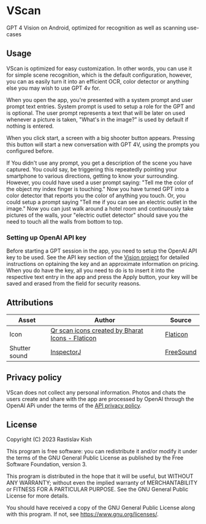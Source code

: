 # VScan

GPT 4 Vision on Android, optimized for recognition as well as scanning use-cases

## Usage

VScan is optimized for easy customization. In other words, you can use it for simple scene recognition, which is the default configuration, however, you can as easily turn it into an efficient OCR, color detector or anything else you may wish to use GPT 4v for.

When you open the app, you're presented with a system prompt and user prompt text entries. System prompt is used to setup a role for the GPT and is optional. The user prompt represents a text that will be later on used whenever a picture is taken, "What's in the image?" is used by default if nothing is entered.

When you click start, a screen with a big shooter button appears. Pressing this button will start a new conversation with GPT 4V, using the prompts you configured before.

If You didn't use any prompt, you get a description of the scene you have captured. You could say, be triggering this repeatedly pointing your smartphone to various directions, getting to know your surrounding. However, you could have used a user prompt saying: "Tell me the color of the object my index finger is touching." Now you have turned GPT into a color detector that reports you the color of anything you touch. Or, you could setup a prompt saying "Tell me if you can see an electric outlet in the image." Now you can just walk around a hotel room and continuously take pictures of the walls, your "electric outlet detector" should save you the need to touch all the walls from bottom to top.

### Setting up OpenAI API key

Before starting a GPT session in the app, you need to setup the OpenAI API key to be used. See the API key section of the [Vision project](https://github.com/RastislavKish/vision) for detailed instructions on optaining the key and an approximate information on pricing. When you do have the key, all you need to do is to insert it into the respective text entry in the app and press the Apply button, your key will be saved and erased from the field for security reasons.

## Attributions

Asset | Author | Source
--- | --- | ---
Icon | <a href="https://www.flaticon.com/free-icons/qr-scan" title="qr scan icons">Qr scan icons created by Bharat Icons - Flaticon</a> | [Flaticon](https://www.flaticon.com/free-icon/scanning_7698853?term=scanner&page=1&position=3&origin=search&related_id=7698853)
Shutter sound | [InspectorJ](https://freesound.org/people/InspectorJ/) | [FreeSound](https://freesound.org/people/InspectorJ/sounds/360329/)

## Privacy policy

VScan does not collect any personal information. Photos and chats the users create and share with the app are processed by OpenAI through the OpenAI APi under the terms of the [API privacy policy](https://openai.com/enterprise-privacy/).

## License

Copyright (C) 2023 Rastislav Kish

This program is free software: you can redistribute it and/or modify
it under the terms of the GNU General Public License as published by
the Free Software Foundation, version 3.

This program is distributed in the hope that it will be useful,
but WITHOUT ANY WARRANTY; without even the implied warranty of
MERCHANTABILITY or FITNESS FOR A PARTICULAR PURPOSE. See the
GNU General Public License for more details.

You should have received a copy of the GNU General Public License
along with this program. If not, see <https://www.gnu.org/licenses/>.


